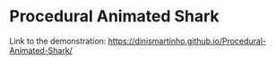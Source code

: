 # Procedural Animated Shark

Link to the demonstration: https://dinismartinho.github.io/Procedural-Animated-Shark/
